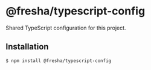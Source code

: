 # @fresha/typescript-config

Shared TypeScript configuration for this project.

## Installation

```bash
$ npm install @fresha/typescript-config
```
